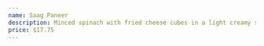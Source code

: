 ```yaml
---
name: Saag Paneer
description: Minced spinach with fried cheese cubes in a light creamy sauce.
price: $17.75
---
```

